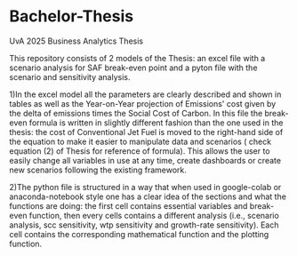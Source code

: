 # Bachelor-Thesis
UvA 2025 Business Analytics Thesis


This repository consists of 2 models of the Thesis: an excel file with a scenario analysis for SAF break-even point and a pyton file with the scenario and sensitivity analysis.

1)In the excel model all the parameters are clearly described and shown in tables as well as the Year-on-Year projection of Emissions' cost given by the delta of emissions times the Social Cost of Carbon. In this file the break-even formula is written in slightly different fashion than the one used in the thesis: the cost of Conventional Jet Fuel is moved to the right-hand side of the equation to make it easier to manipulate data and scenarios ( check equation (2) of Thesis for reference of formula). This allows the user to easily change all variables in use at any time, create dashboards or create new scenarios following the existing framework.

2)The python file is structured in a way that when used in google-colab or anaconda-notebook style one has a clear idea of the sections and what the functions are doing: the first cell contains essential variables and break-even function, then every cells contains a different analysis (i.e., scenario analysis, scc sensitivity, wtp sensitivity and growth-rate sensitivity). Each cell contains the corresponding mathematical function and the plotting function.


